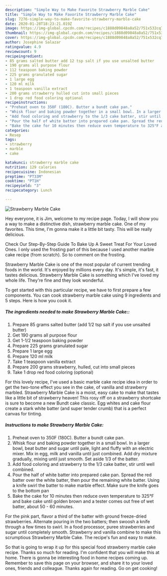 ```yaml
---
description: "Simple Way to Make Favorite Strawberry Marble Cake"
title: "Simple Way to Make Favorite Strawberry Marble Cake"
slug: 7276-simple-way-to-make-favorite-strawberry-marble-cake
date: 2020-01-28T18:23:21.019Z
image: https://img-global.cpcdn.com/recipes/c1888d09848a8a52/751x532cq70/strawberry-marble-cake-recipe-main-photo.jpg
thumbnail: https://img-global.cpcdn.com/recipes/c1888d09848a8a52/751x532cq70/strawberry-marble-cake-recipe-main-photo.jpg
cover: https://img-global.cpcdn.com/recipes/c1888d09848a8a52/751x532cq70/strawberry-marble-cake-recipe-main-photo.jpg
author: Josephine Salazar
ratingvalue: 4.9
reviewcount: 9
recipeingredient:
- 85 grams salted butter add 12 tsp salt if you use unsalted butter
- 190 grams all purpose flour
- 112 teaspoon baking powder
- 225 grams granulated sugar
- 1 large egg
- 120 ml milk
- 1 teaspoon vanilla extract
- 200 grams strawberry hulled cut into small pieces
- 1 drop red food coloring optional
recipeinstructions:
- "Preheat oven to 350F (180C). Butter a bundt cake pan."
- "Whisk flour and baking powder together in a small bowl. In a larger bowl, beat butter and sugar until pale, light and fluffy with an electric mixer. Mix in egg, milk and vanilla until just combined. Add dry mixture gradually, mixing until just smooth. Set aside 1/3 of the batter."
- "Add food coloring and strawberry to the 1/3 cake batter, stir until well combined."
- "Pour the half of white batter into prepared cake pan. Spread the red batter over the white batter, then pour the remaining white batter. Using a knife swirl the batter to make marble effect. Make sure the knife goes to the bottom pan"
- "Bake the cake for 10 minutes then reduce oven temperature to 325°F and bake cake until golden brown and a tester comes out free of wet batter, about 50 - 60 minutes."
categories:
- Resep
tags:
- strawberry
- marble
- cake

katakunci: strawberry marble cake
nutrition: 129 calories
recipecuisine: Indonesian
preptime: "PT33M"
cooktime: "PT1H"
recipeyield: "3"
recipecategory: Lunch

---
```



![Strawberry Marble Cake](https://img-global.cpcdn.com/recipes/c1888d09848a8a52/751x532cq70/strawberry-marble-cake-recipe-main-photo.jpg)

Hey everyone, it is Jim, welcome to my recipe page. Today, I will show you a way to make a distinctive dish, strawberry marble cake. One of my favorites. This time, I'm gonna make it a little bit tasty. This will be really delicious.

Check Our Step-By-Step Guide To Bake Up A Sweet Treat For Your Loved Ones. I only used the frosting part of this because I used another marble cake recipe (from scratch). So to comment on the frosting.

Strawberry Marble Cake is one of the most popular of current trending foods in the world. It's enjoyed by millions every day. It's simple, it's fast, it tastes delicious. Strawberry Marble Cake is something which I've loved my whole life. They're fine and they look wonderful.


To get started with this particular recipe, we have to first prepare a few components. You can cook strawberry marble cake using 9 ingredients and 5 steps. Here is how you cook it.

##### The ingredients needed to make Strawberry Marble Cake::

1. Prepare 85 grams salted butter (add 1/2 tsp salt if you use unsalted butter)
1. Get 190 grams all purpose flour
1. Get 1-1/2 teaspoon baking powder
1. Prepare 225 grams granulated sugar
1. Prepare 1 large egg
1. Prepare 120 ml milk
1. Take 1 teaspoon vanilla extract
1. Prepare 200 grams strawberry, hulled, cut into small pieces
1. Take 1 drop red food coloring (optional)


For this lovely recipe, I&#39;ve used a basic marble cake recipe idea in order to get the two-tone effect you see in the cake, of vanilla and strawberry marbled. Strawberry Marble Cake is a moist, easy cake to make that tastes like a little bit of strawberry heaven! This rosy riff on a strawberry shortcake is sure to become a new Bundt cake classic. Egg whites and cake flour create a stark white batter (and super tender crumb) that is a perfect canvas for tinting. 

##### Instructions to make Strawberry Marble Cake:

1. Preheat oven to 350F (180C). Butter a bundt cake pan.
1. Whisk flour and baking powder together in a small bowl. In a larger bowl, beat butter and sugar until pale, light and fluffy with an electric mixer. Mix in egg, milk and vanilla until just combined. Add dry mixture gradually, mixing until just smooth. Set aside 1/3 of the batter.
1. Add food coloring and strawberry to the 1/3 cake batter, stir until well combined.
1. Pour the half of white batter into prepared cake pan. Spread the red batter over the white batter, then pour the remaining white batter. Using a knife swirl the batter to make marble effect. Make sure the knife goes to the bottom pan
1. Bake the cake for 10 minutes then reduce oven temperature to 325°F and bake cake until golden brown and a tester comes out free of wet batter, about 50 - 60 minutes.


For the pink part, flavor a third of the batter with ground freeze-dried strawberries. Alternate pouring in the two batters; then swoosh a knife through a few times to swirl. In a food processor, puree strawberries and sugar until completely smooth. Strawberry and vanilla combine to make this scrumptious Strawberry Marble Cake. The recipe&#39;s fun and easy to make. 

So that is going to wrap it up for this special food strawberry marble cake recipe. Thanks so much for reading. I'm confident that you will make this at home. There is gonna be interesting food in home recipes coming up. Remember to save this page on your browser, and share it to your loved ones, friends and colleague. Thanks again for reading. Go on get cooking!
